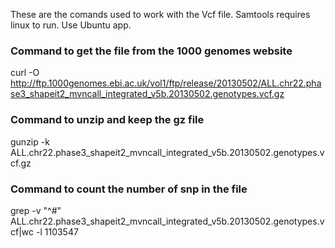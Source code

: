 These are the comands used to work with the Vcf file. Samtools requires linux to run. Use Ubuntu app.

### Command to get the file from the 1000 genomes website 
curl -O http://ftp.1000genomes.ebi.ac.uk/vol1/ftp/release/20130502/ALL.chr22.phase3_shapeit2_mvncall_integrated_v5b.20130502.genotypes.vcf.gz

### Command to unzip and keep the gz file 
gunzip -k ALL.chr22.phase3_shapeit2_mvncall_integrated_v5b.20130502.genotypes.vcf.gz

### Command to count the number of snp in the file 
grep -v "^#" ALL.chr22.phase3_shapeit2_mvncall_integrated_v5b.20130502.genotypes.vcf|wc -l
1103547
